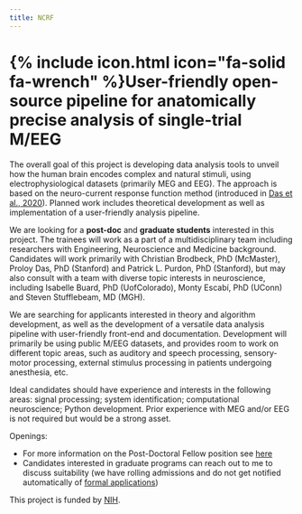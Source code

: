 ```yaml
---
title: NCRF
---
```


# {% include icon.html icon="fa-solid fa-wrench" %}User-friendly open-source pipeline for anatomically precise analysis of single-trial M/EEG

The overall goal of this project is developing data analysis tools to unveil how the human brain encodes complex and natural stimuli, using electrophysiological datasets (primarily MEG and EEG). 
The approach is based on the neuro-current response function method (introduced in [Das et al., 2020](https://doi.org/10.1016/j.neuroimage.2020.116528)). 
Planned work includes theoretical development as well as implementation of a user-friendly analysis pipeline.

We are looking for a **post-doc** and **graduate students** interested in this project.
The trainees will work as a part of a multidisciplinary team including researchers with Engineering, Neuroscience and Medicine background. 
Candidates will work primarily with Christian Brodbeck, PhD (McMaster), Proloy Das, PhD (Stanford) and Patrick L. Purdon, PhD (Stanford), but may also consult with a team with diverse topic interests in neuroscience, including Isabelle Buard, PhD (UofColorado), Monty Escabí, PhD (UConn) and Steven Stufflebeam, MD (MGH).

We are searching for applicants interested in theory and algorithm development, as well as the development of a versatile data analysis pipeline with user-friendly front-end and documentation. 
Development will primarily be using public M/EEG datasets, and provides room to work on different topic areas, such as auditory and speech processing, sensory-motor processing, external stimulus processing in patients undergoing anesthesia, etc. 

Ideal candidates should have experience and interests in the following areas: signal processing; system identification; computational neuroscience; Python development. Prior experience with MEG and/or EEG is not required but would be a strong asset.

Openings:

 - For more information on the Post-Doctoral Fellow position see [here](https://drive.google.com/file/d/1XKI97rm6a6jinsnX4AOLPA5ULSZl3Ta_/view?usp=sharing)
 - Candidates interested in graduate programs can reach out to me to discuss suitability (we have rolling admissions and do not get notified automatically of [formal applications](https://applygrad.mcmaster.ca/portal/start_your_app))


This project is funded by [NIH](https://reporter.nih.gov/search/MO5MEigAnEeHz2DkOCOs0g/project-details/10864540).
